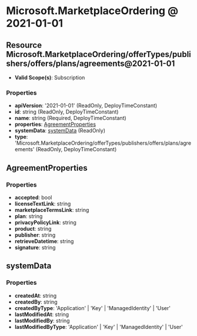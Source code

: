 # Microsoft.MarketplaceOrdering @ 2021-01-01

## Resource Microsoft.MarketplaceOrdering/offerTypes/publishers/offers/plans/agreements@2021-01-01
* **Valid Scope(s)**: Subscription
### Properties
* **apiVersion**: '2021-01-01' (ReadOnly, DeployTimeConstant)
* **id**: string (ReadOnly, DeployTimeConstant)
* **name**: string (Required, DeployTimeConstant)
* **properties**: [AgreementProperties](#agreementproperties)
* **systemData**: [systemData](#systemdata) (ReadOnly)
* **type**: 'Microsoft.MarketplaceOrdering/offerTypes/publishers/offers/plans/agreements' (ReadOnly, DeployTimeConstant)

## AgreementProperties
### Properties
* **accepted**: bool
* **licenseTextLink**: string
* **marketplaceTermsLink**: string
* **plan**: string
* **privacyPolicyLink**: string
* **product**: string
* **publisher**: string
* **retrieveDatetime**: string
* **signature**: string

## systemData
### Properties
* **createdAt**: string
* **createdBy**: string
* **createdByType**: 'Application' | 'Key' | 'ManagedIdentity' | 'User'
* **lastModifiedAt**: string
* **lastModifiedBy**: string
* **lastModifiedByType**: 'Application' | 'Key' | 'ManagedIdentity' | 'User'

